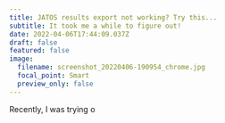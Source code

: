 ```yaml
---
title: JATOS results export not working? Try this...
subtitle: It took me a while to figure out!
date: 2022-04-06T17:44:09.037Z
draft: false
featured: false
image:
  filename: screenshot_20220406-190954_chrome.jpg
  focal_point: Smart
  preview_only: false
---
```

Recently, I  was trying  o
